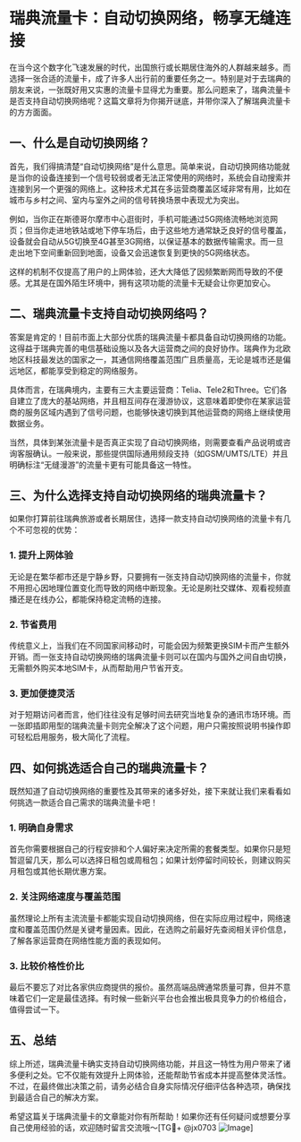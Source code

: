 # 瑞典流量卡：自动切换网络，畅享无缝连接

在当今这个数字化飞速发展的时代，出国旅行或长期居住海外的人群越来越多。而选择一张合适的流量卡，成了许多人出行前的重要任务之一。特别是对于去瑞典的朋友来说，一张既好用又实惠的流量卡显得尤为重要。那么问题来了，瑞典流量卡是否支持自动切换网络呢？这篇文章将为你揭开谜底，并带你深入了解瑞典流量卡的方方面面。

## 一、什么是自动切换网络？

首先，我们得搞清楚“自动切换网络”是什么意思。简单来说，自动切换网络功能就是当你的设备连接到一个信号较弱或者无法正常使用的网络时，系统会自动搜索并连接到另一个更强的网络上。这种技术尤其在多运营商覆盖区域非常有用，比如在城市与乡村之间、室内与室外之间的信号转换场景中表现尤为突出。

例如，当你正在斯德哥尔摩市中心逛街时，手机可能通过5G网络流畅地浏览网页；但当你走进地铁站或地下停车场后，由于这些地方通常缺乏良好的信号覆盖，设备就会自动从5G切换至4G甚至3G网络，以保证基本的数据传输需求。而一旦走出地下空间重新回到地面，设备又会迅速恢复到更快的5G网络状态。

这样的机制不仅提高了用户的上网体验，还大大降低了因频繁断网而导致的不便感。尤其是在国外陌生环境中，拥有这项功能的流量卡无疑会让你更加安心。

## 二、瑞典流量卡支持自动切换网络吗？

答案是肯定的！目前市面上大部分优质的瑞典流量卡都具备自动切换网络的功能。这得益于瑞典完善的电信基础设施以及各大运营商之间的良好协作。瑞典作为北欧地区科技最发达的国家之一，其通信网络覆盖范围广且质量高，无论是城市还是偏远地区，都能享受到稳定的网络服务。

具体而言，在瑞典境内，主要有三大主要运营商：Telia、Tele2和Three。它们各自建立了庞大的基站网络，并且相互间存在漫游协议，这意味着即使你在某家运营商的服务区域内遇到了信号问题，也能够快速切换到其他运营商的网络上继续使用数据业务。

当然，具体到某张流量卡是否真正实现了自动切换网络，则需要查看产品说明或咨询客服确认。一般来说，那些提供国际通用频段支持（如GSM/UMTS/LTE）并且明确标注“无缝漫游”的流量卡更有可能具备这一特性。

## 三、为什么选择支持自动切换网络的瑞典流量卡？

如果你打算前往瑞典旅游或者长期居住，选择一款支持自动切换网络的流量卡有几个不可忽视的优势：

### 1. 提升上网体验
无论是在繁华都市还是宁静乡野，只要拥有一张支持自动切换网络的流量卡，你就不用担心因地理位置变化而导致的网络中断现象。无论是刷社交媒体、观看视频直播还是在线办公，都能保持稳定流畅的连接。

### 2. 节省费用
传统意义上，当我们在不同国家间移动时，可能会因为频繁更换SIM卡而产生额外开销。而一张支持自动切换网络的瑞典流量卡则可以在国内与国外之间自由切换，无需额外购买本地SIM卡，从而帮助用户节省开支。

### 3. 更加便捷灵活
对于短期访问者而言，他们往往没有足够时间去研究当地复杂的通讯市场环境。而一张即插即用型的瑞典流量卡则完全解决了这个问题，用户只需按照说明书操作即可轻松启用服务，极大简化了流程。

## 四、如何挑选适合自己的瑞典流量卡？

既然知道了自动切换网络的重要性及其带来的诸多好处，接下来就让我们来看看如何挑选一款适合自己需求的瑞典流量卡吧！

### 1. 明确自身需求
首先你需要根据自己的行程安排和个人偏好来决定所需的套餐类型。如果你只是短暂逗留几天，那么可以选择日租包或周租包；如果计划停留时间较长，则建议购买月租包或其他长期优惠方案。

### 2. 关注网络速度与覆盖范围
虽然理论上所有主流流量卡都能实现自动切换网络，但在实际应用过程中，网络速度和覆盖范围仍然是关键考量因素。因此，在选购之前最好先查阅相关评价信息，了解各家运营商在网络性能方面的表现如何。

### 3. 比较价格性价比
最后不要忘了对比各家供应商提供的报价。虽然高端品牌通常质量可靠，但并不意味着它们一定是最佳选择。有时候一些新兴平台也会推出极具竞争力的价格组合，值得尝试一下。

## 五、总结

综上所述，瑞典流量卡确实支持自动切换网络功能，并且这一特性为用户带来了诸多便利之处。它不仅能有效提升上网体验，还能帮助节省成本并提高整体灵活性。不过，在最终做出决策之前，请务必结合自身实际情况仔细评估各种选项，确保找到最适合自己的解决方案。

希望这篇关于瑞典流量卡的文章能对你有所帮助！如果你还有任何疑问或想要分享自己使用经验的话，欢迎随时留言交流哦～[TG💪+ @jx0703 ![Image](https://github.com/user-attachments/assets/dbca1d08-cadb-493c-b0ec-ad6f7a83f270)]